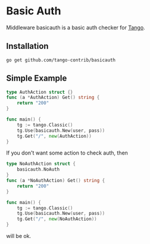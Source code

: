 # Basic Auth

Middleware basicauth is a basic auth checker for [Tango](https://github.com/lunny/tango). 

## Installation

    go get github.com/tango-contrib/basicauth

## Simple Example

```Go
type AuthAction struct {}
func (a *AuthAction) Get() string {
    return "200"
}

func main() {
    tg := tango.Classic()
    tg.Use(basicauth.New(user, pass))
    tg.Get("/", new(AuthAction))
}
```

If you don't want some action to check auth, then
```Go
type NoAuthAction struct {
    basicauth.NoAuth
}
func (a *NoAuthAction) Get() string {
    return "200"
}

func main() {
    tg := tango.Classic()
    tg.Use(basicauth.New(user, pass))
    tg.Get("/", new(NoAuthAction))
}
```
will be ok.
